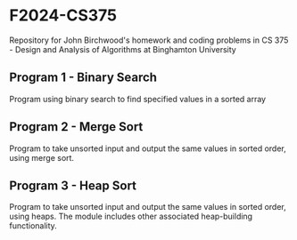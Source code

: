 # F2024-CS375
Repository for John Birchwood's homework and coding problems in CS 375 - Design and Analysis of Algorithms at Binghamton University

## Program 1 - Binary Search
Program using binary search to find specified values in a sorted array

## Program 2 - Merge Sort
Program to take unsorted input and output the same values in sorted order, using merge sort.

## Program 3 - Heap Sort
Program to take unsorted input and output the same values in sorted order, using heaps. The module includes other associated heap-building functionality. 
